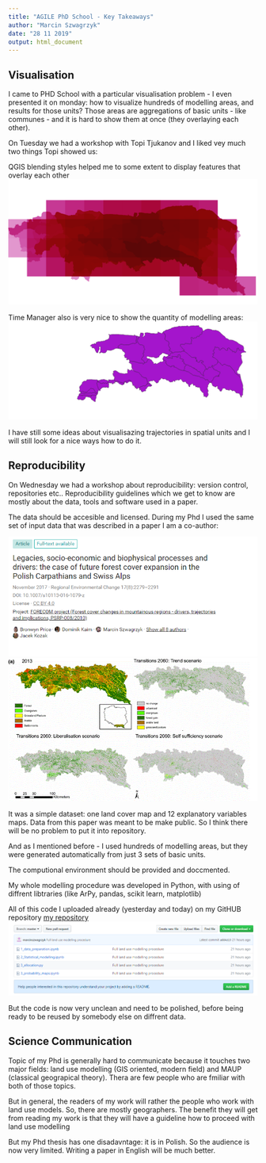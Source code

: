 ```yaml
---
title: "AGILE PhD School - Key Takeaways"
author: "Marcin Szwagrzyk"
date: "28 11 2019"
output: html_document
---
```


## Visualisation
I came to PHD School with a particular visualisation problem - I even presented it on monday:
how to visualize hundreds of modelling areas, and results for those units? 
Those areas are aggregations of basic units - like communes - and it is hard to show them at once (they overlaying each other). 

On Tuesday we had a workshop with Topi Tjukanov and I liked vey much two things Topi showed us:

QGIS blending styles helped me to some extent to display features that overlay each other
![land use modelling areas](areas.png)


Time Manager also is very nice to show the quantity of modelling areas:
![gif](gif.gif)

I have still some ideas about visualisazing trajectories in spatial units and I will
still look for a nice ways how to do it.


## Reproducibility
On Wednesday we had a workshop about reproducibility: version control, repositories etc..
Reproducibility guidelines which we get to know are mostly about the data, tools and software used in a paper. 

The data should be accesible and licensed.
During my Phd I used the same set of input data that  was  described in a paper I am a co-author:

![legacies](legacies.png)
![legacies_results](results.png)

It was a simple dataset: one land cover map and 12 explanatory variables maps.
Data from this paper was meant to be make public. So I think there will be no problem to put it into repository.


And as I mentioned before - I used hundreds of modelling areas, but they were generated automatically from just 3 sets of basic units.


The computional environment should be provided and doccmented.

My whole modelling procedure was developed in Python, with using of diffrent libtraries (like ArPy, pandas, scikit learn, matplotlib)

All of this code I uploaded already (yesterday and today) on my GitHUB repository
[my repository](https://github.com/marcinszwagrzyk/LandUse_MAUP_model)
![my repository](git.png)

But the code is now very unclean and need to be polished, before being ready to be reused by somebody else on diffrent data.



## Science Communication
Topic of my Phd is generally hard to communicate because it touches two major fields: land use modelling (GIS oriented, modern field) and MAUP (classical geograpical theory). Thera are few people who are fmiliar with both of those topics.

But in general, the readers of my work will  rather the people who work with land use models. So, there are mostly geographers. The benefit they will get from reading my work is that they will have a guideline how to proceed with land use modelling

But my Phd thesis has one disadavntage: it is in Polish. So the audience is now very limited.
Writing a paper in English will be much better.